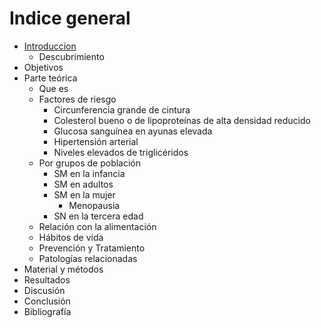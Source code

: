 # Indice general

- [Introduccion](#introducción)
    - Descubrimiento
- Objetivos
- Parte teórica
    - Que es
    - Factores de riesgo
        - Circunferencia grande de cintura
        - Colesterol bueno o de lipoproteínas de alta densidad reducido
        - Glucosa sanguínea en ayunas elevada
        - Hipertensión arterial
        - Niveles elevados de triglicéridos
    - Por grupos de población
        - SM en la infancia
        - SM en adultos
        - SM en la mujer
            - Menopausia
        - SN en la tercera edad
    - Relación con la alimentación
    - Hábitos de vida
    - Prevención y Tratamiento
    - Patologías relacionadas
- Material y métodos
- Resultados
- Discusión
- Conclusión
- Bibliografía
